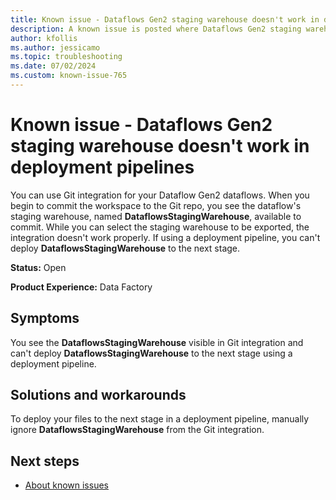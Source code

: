 ```yaml
---
title: Known issue - Dataflows Gen2 staging warehouse doesn't work in deployment pipelines
description: A known issue is posted where Dataflows Gen2 staging warehouse doesn't work in deployment pipelines.
author: kfollis
ms.author: jessicamo
ms.topic: troubleshooting  
ms.date: 07/02/2024
ms.custom: known-issue-765
---
```


# Known issue - Dataflows Gen2 staging warehouse doesn't work in deployment pipelines

You can use Git integration for your Dataflow Gen2 dataflows. When you begin to commit the workspace to the Git repo, you see the dataflow's staging warehouse, named **DataflowsStagingWarehouse**, available to commit. While you can select the staging warehouse to be exported, the integration doesn't work properly. If using a deployment pipeline, you can't deploy **DataflowsStagingWarehouse** to the next stage.

**Status:** Open

**Product Experience:** Data Factory

## Symptoms

You see the **DataflowsStagingWarehouse** visible in Git integration and can't deploy **DataflowsStagingWarehouse** to the next stage using a deployment pipeline.

## Solutions and workarounds

To deploy your files to the next stage in a deployment pipeline, manually ignore **DataflowsStagingWarehouse** from the Git integration.

## Next steps

- [About known issues](https://support.fabric.microsoft.com/known-issues)
